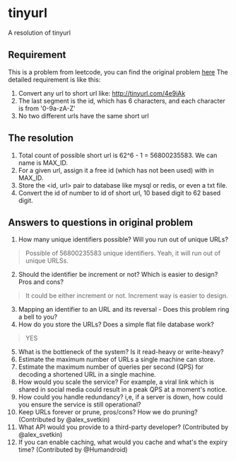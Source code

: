 # tinyurl
A resolution of tinyurl

## Requirement
This is a problem from leetcode, you can find the original problem [here](https://leetcode.com/problems/design-tinyurl/description/)
The detailed requirement is like this:
1. Convert any url to short url like: http://tinyurl.com/4e9iAk
2. The last segment is the id, which has 6 characters, and each character is from '0-9a-zA-Z'
3. No two different urls have the same short url

## The resolution
1. Total count of possible short url is 62^6 - 1 = 56800235583. We can name is MAX_ID.
2. For a given url, assign it a free id (which has not been used) with in MAX_ID.
3. Store the <id, url> pair to database like mysql or redis, or even a txt file.
4. Convert the id of number to id of short url, 10 based digit to 62 based digit.


## Answers to questions in original problem
1. How many unique identifiers possible? Will you run out of unique URLs?
> Possible of 56800235583 unique identifiers. Yeah, it will run out of unique URLSs.
2. Should the identifier be increment or not? Which is easier to design? Pros and cons?
> It could be either increment or not. Increment way is easier to design. 
3. Mapping an identifier to an URL and its reversal - Does this problem ring a bell to you?
4. How do you store the URLs? Does a simple flat file database work?
> YES
5. What is the bottleneck of the system? Is it read-heavy or write-heavy?
6. Estimate the maximum number of URLs a single machine can store.
7. Estimate the maximum number of queries per second (QPS) for decoding a shortened URL in a single machine.
8. How would you scale the service? For example, a viral link which is shared in social media could result in a peak QPS at a moment's notice.
9. How could you handle redundancy? i,e, if a server is down, how could you ensure the service is still operational?
10. Keep URLs forever or prune, pros/cons? How we do pruning? (Contributed by @alex_svetkin)
11. What API would you provide to a third-party developer? (Contributed by @alex_svetkin)
12. If you can enable caching, what would you cache and what's the expiry time? (Contributed by @Humandroid)